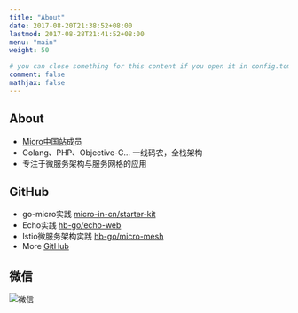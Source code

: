 ```yaml
---
title: "About"
date: 2017-08-20T21:38:52+08:00
lastmod: 2017-08-28T21:41:52+08:00
menu: "main"
weight: 50

# you can close something for this content if you open it in config.toml.
comment: false
mathjax: false
---
```


About
---
- [Micro中国站](https://github.com/micro-in-cn)成员
- Golang、PHP、Objective-C... 一线码农，全栈架构
- 专注于微服务架构与服务网格的应用

GitHub
---
- go-micro实践 [micro-in-cn/starter-kit](https://github.com/micro-in-cn/starter-kit)
- Echo实践 [hb-go/echo-web](https://github.com/hb-go/echo-web)
- Istio微服务架构实践 [hb-go/micro-mesh](https://github.com/hb-go/micro-mesh)
- More [GitHub](https://github.com/hb-chen)

微信
---
![微信](/img/wechat.jpg)
